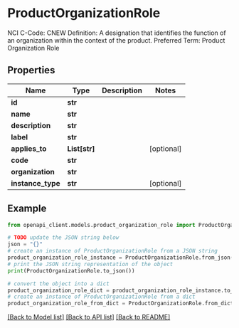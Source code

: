 # ProductOrganizationRole

NCI C-Code: CNEW Definition: A designation that identifies the function of an organization within the context of the product. Preferred Term: Product Organization Role

## Properties

Name | Type | Description | Notes
------------ | ------------- | ------------- | -------------
**id** | **str** |  | 
**name** | **str** |  | 
**description** | **str** |  | 
**label** | **str** |  | 
**applies_to** | **List[str]** |  | [optional] 
**code** | **str** |  | 
**organization** | **str** |  | 
**instance_type** | **str** |  | [optional] 

## Example

```python
from openapi_client.models.product_organization_role import ProductOrganizationRole

# TODO update the JSON string below
json = "{}"
# create an instance of ProductOrganizationRole from a JSON string
product_organization_role_instance = ProductOrganizationRole.from_json(json)
# print the JSON string representation of the object
print(ProductOrganizationRole.to_json())

# convert the object into a dict
product_organization_role_dict = product_organization_role_instance.to_dict()
# create an instance of ProductOrganizationRole from a dict
product_organization_role_from_dict = ProductOrganizationRole.from_dict(product_organization_role_dict)
```
[[Back to Model list]](../README.md#documentation-for-models) [[Back to API list]](../README.md#documentation-for-api-endpoints) [[Back to README]](../README.md)


